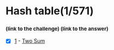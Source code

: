 # Hash table(1/571)
### <sub>(link to the challenge) (link to the answer)</sub>
- [x] [1](https://leetcode.com/problems/two-sum/)  -  [Two Sum](https://github.com/MariPadilha/leetcode-solutions-/blob/array/twosum.py)
